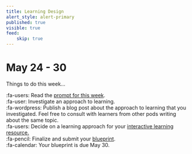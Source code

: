 ```yaml
---
title: Learning Design
alert_style: alert-primary
published: true
visible: true
feed:
    skip: true
---
```


# May 24 - 30
Things to do this week...

:fa-users: Read the [prompt for this week](https://edtechuvic.ca/edci335/prompt-ldii/).  
:fa-user: Investigate an approach to learning.  
:fa-wordpress: Publish a blog post about the approach to learning that you investigated. Feel free to consult with learners from other pods writing about the same topic.   
:fa-users: Decide on a learning approach for your [interactive learning resource.](https://edtechuvic.ca/edci335/interactive-learning-resource/)  
:fa-pencil: Finalize and submit your [blueprint](https://edtechuvic.ca/edci335/learning-design-blueprint/).  
:fa-calendar: Your blueprint is due May 30.
